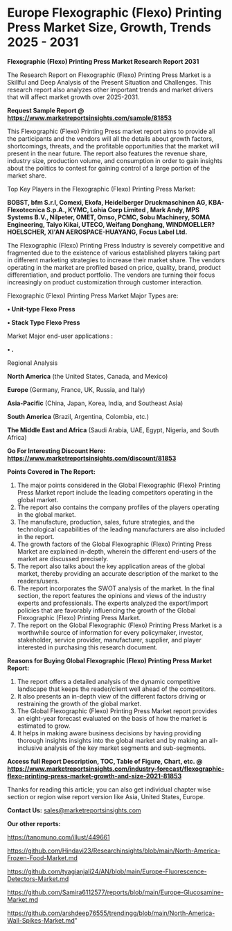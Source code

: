  # Europe Flexographic (Flexo) Printing Press Market Size, Growth, Trends 2025 - 2031

<strong>Flexographic (Flexo) Printing Press Market Research Report 2031</strong>

The Research Report on Flexographic (Flexo) Printing Press Market is a Skillful and Deep Analysis of the Present Situation and Challenges. This research report also analyzes other important trends and market drivers that will affect market growth over 2025-2031.

<strong>Request Sample Report @ <a href=https://www.marketreportsinsights.com/sample/81853>https://www.marketreportsinsights.com/sample/81853</a></strong>

This Flexographic (Flexo) Printing Press market report aims to provide all the participants and the vendors will all the details about growth factors, shortcomings, threats, and the profitable opportunities that the market will present in the near future. The report also features the revenue share, industry size, production volume, and consumption in order to gain insights about the politics to contest for gaining control of a large portion of the market share.

Top Key Players in the Flexographic (Flexo) Printing Press Market:

<strong>BOBST, bfm S.r.l, Comexi, Ekofa, Heidelberger Druckmaschinen AG, KBA-Flexotecnica S.p.A., KYMC, Lohia Corp Limited , Mark Andy, MPS Systems B.V., Nilpeter, OMET, Omso, PCMC, Sobu Machinery, SOMA Engineering, Taiyo Kikai, UTECO, Weifang Donghang, WINDMOELLER?HOELSCHER, XI'AN AEROSPACE-HUAYANG, Focus Label Ltd.</strong>

The Flexographic (Flexo) Printing Press Industry is severely competitive and fragmented due to the existence of various established players taking part in different marketing strategies to increase their market share. The vendors operating in the market are profiled based on price, quality, brand, product differentiation, and product portfolio. The vendors are turning their focus increasingly on product customization through customer interaction.

Flexographic (Flexo) Printing Press Market Major Types are:

<strong>• Unit-type Flexo Press

• Stack Type Flexo Press</strong>

Market Major end-user applications :

<strong>• .</strong>

Regional Analysis

</u><strong><b>North America</b></strong> (the United States, Canada, and Mexico)

<strong><b>Europe </b></strong>(Germany, France, UK, Russia, and Italy)

<strong><b>Asia-Pacific</b></strong> (China, Japan, Korea, India, and Southeast Asia)

<strong><b>South America</b></strong> (Brazil, Argentina, Colombia, etc.)

<strong><b>The Middle East and Africa</b></strong> (Saudi Arabia, UAE, Egypt, Nigeria, and South Africa)

<strong>Go For Interesting Discount Here: <a href=https://www.marketreportsinsights.com/discount/81853>https://www.marketreportsinsights.com/discount/81853</a></strong>

<strong>Points Covered in The Report:</strong>
<ol>
  <li>The major points considered in the Global Flexographic (Flexo) Printing Press Market report include the leading competitors operating in the global market.</li>
  <li>The report also contains the company profiles of the players operating in the global market.</li>
  <li>The manufacture, production, sales, future strategies, and the technological capabilities of the leading manufacturers are also included in the report.</li>
  <li>The growth factors of the Global Flexographic (Flexo) Printing Press Market are explained in-depth, wherein the different end-users of the market are discussed precisely.</li>
  <li>The report also talks about the key application areas of the global market, thereby providing an accurate description of the market to the readers/users.</li>
  <li>The report incorporates the SWOT analysis of the market. In the final section, the report features the opinions and views of the industry experts and professionals. The experts analyzed the export/import policies that are favorably influencing the growth of the Global Flexographic (Flexo) Printing Press Market.</li>
  <li>The report on the Global Flexographic (Flexo) Printing Press Market is a worthwhile source of information for every policymaker, investor, stakeholder, service provider, manufacturer, supplier, and player interested in purchasing this research document.</li>
</ol>
<strong>Reasons for Buying Global Flexographic (Flexo) Printing Press Market Report:</strong>

<ol>
  <li>The report offers a detailed analysis of the dynamic competitive landscape that keeps the reader/client well ahead of the competitors.</li>
  <li>It also presents an in-depth view of the different factors driving or restraining the growth of the global market.</li>
  <li>The Global Flexographic (Flexo) Printing Press Market report provides an eight-year forecast evaluated on the basis of how the market is estimated to grow.</li>
  <li>It helps in making aware business decisions by having providing thorough insights insights into the global market and by making an all-inclusive analysis of the key market segments and sub-segments.</li>
</ol>
<strong>Access full Report Description, TOC, Table of Figure, Chart, etc. @ <a href=https://www.marketreportsinsights.com/industry-forecast/flexographic-flexo-printing-press-market-growth-and-size-2021-81853>https://www.marketreportsinsights.com/industry-forecast/flexographic-flexo-printing-press-market-growth-and-size-2021-81853</a></strong>


Thanks for reading this article; you can also get individual chapter wise section or region wise report version like Asia, United States, Europe.

<strong>Contact Us:</strong>
sales@marketreportsinsights.com

<strong>Our other reports:</strong>

<a href=https://tanomuno.com/illust/449661>https://tanomuno.com/illust/449661</a>

<a href=https://github.com/Hindavi23/Researchinsights/blob/main/North-America-Frozen-Food-Market.md>https://github.com/Hindavi23/Researchinsights/blob/main/North-America-Frozen-Food-Market.md</a>

<a href=https://github.com/tyagianjali24/AN/blob/main/Europe-Fluorescence-Detectors-Market.md>https://github.com/tyagianjali24/AN/blob/main/Europe-Fluorescence-Detectors-Market.md</a>

<a href=https://github.com/Samira6112577/reports/blob/main/Europe-Glucosamine-Market.md>https://github.com/Samira6112577/reports/blob/main/Europe-Glucosamine-Market.md</a>

<a href=https://github.com/arshdeep76555/trendingg/blob/main/North-America-Wall-Spikes-Market.md>https://github.com/arshdeep76555/trendingg/blob/main/North-America-Wall-Spikes-Market.md</a>"
